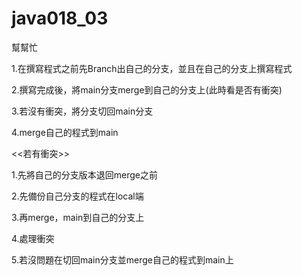 # java018_03
幫幫忙

1.在撰寫程式之前先Branch出自己的分支，並且在自己的分支上撰寫程式

2.撰寫完成後，將main分支merge到自己的分支上(此時看是否有衝突)

3.若沒有衝突，將分支切回main分支

4.merge自己的程式到main 

<<若有衝突>>

1.先將自己的分支版本退回merge之前
  
2.先備份自己分支的程式在local端

3.再merge，main到自己的分支上

4.處理衝突

5.若沒問題在切回main分支並merge自己的程式到main上